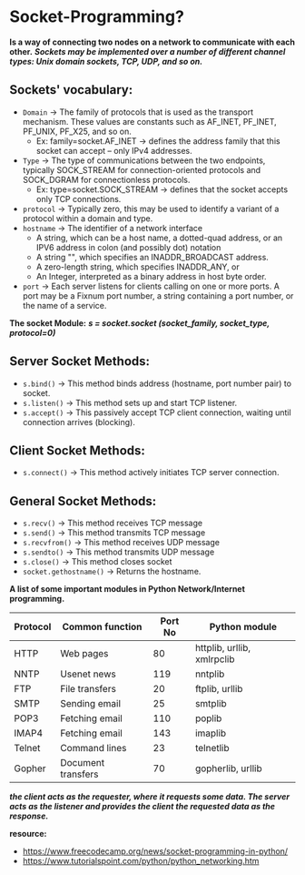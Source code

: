 # Socket-Programming?
**Is a way of connecting two nodes on a network to communicate with each other.**
***Sockets may be implemented over a number of different channel types: Unix domain sockets, TCP, UDP, and so on.***

## Sockets' vocabulary:
- `Domain` -> The family of protocols that is used as the transport mechanism. These values are constants such as AF_INET, PF_INET, PF_UNIX, PF_X25, and so on.
    - Ex: family=socket.AF_INET -> defines the address family that this socket can accept – only IPv4 addresses. 
- `Type` -> The type of communications between the two endpoints, typically SOCK_STREAM for connection-oriented protocols and SOCK_DGRAM for connectionless protocols.
    - Ex: type=socket.SOCK_STREAM -> defines that the socket accepts only TCP connections.
- `protocol` -> Typically zero, this may be used to identify a variant of a protocol within a domain and type.
- `hostname` -> The identifier of a network interface
    - A string, which can be a host name, a dotted-quad address, or an IPV6 address in colon (and possibly dot) notation
    - A string "<broadcast>", which specifies an INADDR_BROADCAST address.
    - A zero-length string, which specifies INADDR_ANY, or
    - An Integer, interpreted as a binary address in host byte order.
- `port` -> Each server listens for clients calling on one or more ports. A port may be a Fixnum port number, a string containing a port number, or the name of a service.

**The socket Module:**
***s = socket.socket (socket_family, socket_type, protocol=0)***

## Server Socket Methods:
- `s.bind()` -> This method binds address (hostname, port number pair) to socket.
- `s.listen()` -> This method sets up and start TCP listener.	
- `s.accept()` -> This passively accept TCP client connection, waiting until connection arrives (blocking).

## Client Socket Methods:
- `s.connect()` -> This method actively initiates TCP server connection.

## General Socket Methods:
- `s.recv()` -> This method receives TCP message
- `s.send()` -> This method transmits TCP message
- `s.recvfrom()` -> This method receives UDP message
- `s.sendto()` -> This method transmits UDP message
- `s.close()` -> This method closes socket
- `socket.gethostname()` -> Returns the hostname.

**A list of some important modules in Python Network/Internet programming.**

| Protocol 	 |   Common function    |    Port No    |    Python module                |
|------------|----------------------|---------------|---------------------------------|
| HTTP 	     |   Web pages 	        |    80 	    |     httplib, urllib, xmlrpclib  |
| NNTP 	     |   Usenet news 	    |    119 	    |     nntplib                     |
| FTP 	     |   File transfers     |	 20 	    |     ftplib, urllib              |
| SMTP 	     |   Sending email 	    |    25 	    |     smtplib                     |
| POP3 	     |   Fetching email     |    110 	    |     poplib                      |
| IMAP4 	 |   Fetching email     |	 143 	    |     imaplib                     |
| Telnet 	 |   Command lines 	    |    23 	    |     telnetlib                   |
| Gopher 	 |   Document transfers | 	 70 	    |     gopherlib, urllib           |

***the client acts as the requester, where it requests some data. The server acts as the listener and provides the client the requested data as the response.***

**resource:**
- https://www.freecodecamp.org/news/socket-programming-in-python/
- https://www.tutorialspoint.com/python/python_networking.htm